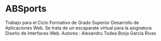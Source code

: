 # ABSports
Trabajo para el Ciclo Formativo de Grado Superior Desarrollo de Aplicaciones Web.
Se trata de un escaparate virtual para la asignatura Diseño de Interfaces Web.
Autores : 
Alexandru Todea
Borja García Rivas
          
